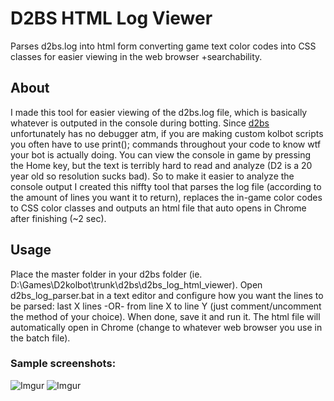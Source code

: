 # D2BS HTML Log Viewer
Parses d2bs.log into html form converting game text color codes into CSS classes for easier viewing in the web browser +searchability.
	
## About
I made this tool for easier viewing of the d2bs.log file, which is basically whatever is outputed in the console during botting. Since [d2bs](https://github.com/noah-/d2bs) unfortunately has no debugger atm, if you are making custom kolbot scripts you often have to use print(); commands throughout your code to know wtf your bot is actually doing. You can view the console in game by pressing the Home key, but the text is terribly hard to read and analyze (D2 is a 20 year old so resolution sucks bad). So to make it easier to analyze the console output I created this niffty tool that parses the log file (according to the amount of lines you want it to return), replaces the in-game color codes to CSS color classes and outputs an html file that auto opens in Chrome after finishing (~2 sec). 

## Usage
Place the master folder in your d2bs folder (ie. D:\Games\D2kolbot\trunk\d2bs\d2bs_log_html_viewer). Open d2bs_log_parser.bat in a text editor and configure how you want the lines to be parsed: last X lines -OR- from line X to line Y (just comment/uncomment the method of your choice). When done, save it and run it. The html file will automatically open in Chrome (change to whatever web browser you use in the batch file).

### Sample screenshots:

![Imgur](https://i.imgur.com/oHZcDAN.jpg)
![Imgur](https://i.imgur.com/sZ41sr9.jpg)
